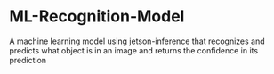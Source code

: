 # ML-Recognition-Model
A machine learning model using jetson-inference that recognizes and predicts what object is in an image and returns the confidence in its prediction
